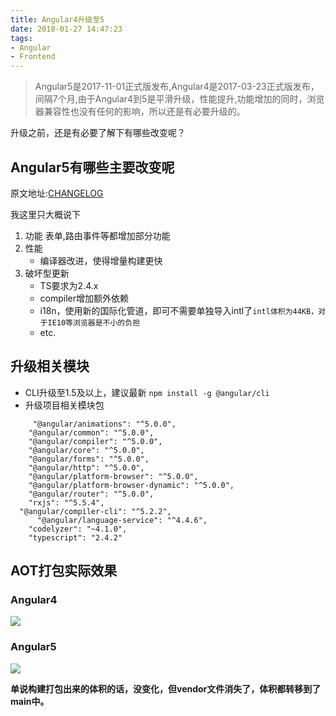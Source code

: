 ```yaml
---
title: Angular4升级至5
date: 2018-01-27 14:47:23
tags:
- Angular
- Frontend
---
```

> Angular5是2017-11-01正式版发布,Angular4是2017-03-23正式版发布，间隔7个月,由于Angular4到5是平滑升级，性能提升,功能增加的同时，浏览器兼容性也没有任何的影响，所以还是有必要升级的。

升级之前，还是有必要了解下有哪些改变呢？

## Angular5有哪些主要改变呢

原文地址:[CHANGELOG](https://github.com/angular/angular/blob/master/CHANGELOG.md)

我这里只大概说下

1.  功能
    表单,路由事件等都增加部分功能
2.  性能
    - 编译器改进，使得增量构建更快
3.  破坏型更新
    - TS要求为2.4.x
    - compiler增加额外依赖
    - i18n，使用新的国际化管道，即可不需要单独导入intl了`intl体积为44KB，对于IE10等浏览器是不小的负担`
    - etc.  
    

## 升级相关模块

- CLI升级至1.5及以上，建议最新
`npm install -g @angular/cli`
- 升级项目相关模块包

```
     "@angular/animations": "^5.0.0",
    "@angular/common": "^5.0.0",
    "@angular/compiler": "^5.0.0",
    "@angular/core": "^5.0.0",
    "@angular/forms": "^5.0.0",
    "@angular/http": "^5.0.0",
    "@angular/platform-browser": "^5.0.0",
    "@angular/platform-browser-dynamic": "^5.0.0",
    "@angular/router": "^5.0.0",
    "rxjs": "^5.5.4",
  "@angular/compiler-cli": "^5.2.2",
      "@angular/language-service": "^4.4.6",
    "codelyzer": "~4.1.0",
    "typescript": "2.4.2"

```
    
## AOT打包实际效果

### Angular4
![](http://or0g12e5e.bkt.clouddn.com/blog/2018-01-27-064154.png)

### Angular5

![](http://or0g12e5e.bkt.clouddn.com/blog/2018-01-27-064154.png)

**单说构建打包出来的体积的话，没变化，但vendor文件消失了，体积都转移到了main中。**